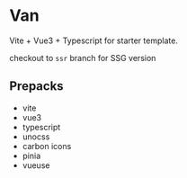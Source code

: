 # Van

Vite + Vue3 + Typescript for starter template.

checkout to `ssr` branch for SSG version

## Prepacks

- vite
- vue3
- typescript
- unocss
- carbon icons
- pinia
- vueuse
